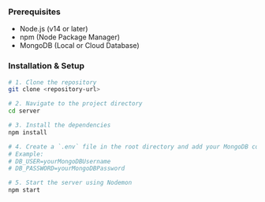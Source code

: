 ### Prerequisites
- Node.js (v14 or later)
- npm (Node Package Manager)
- MongoDB (Local or Cloud Database)

### Installation & Setup
```bash
# 1. Clone the repository
git clone <repository-url>

# 2. Navigate to the project directory
cd server

# 3. Install the dependencies
npm install

# 4. Create a `.env` file in the root directory and add your MongoDB connection details
# Example:
# DB_USER=yourMongoDBUsername
# DB_PASSWORD=yourMongoDBPassword

# 5. Start the server using Nodemon
npm start